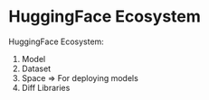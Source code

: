 # HuggingFace Ecosystem

HuggingFace Ecosystem:

1. Model
2. Dataset
3. Space ⇒ For deploying models
4. Diff Libraries
